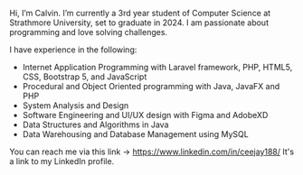 Hi, I’m Calvin. 
I’m currently a 3rd year student of Computer Science at Strathmore University, set to graduate in 2024. 
I am passionate about programming and love solving challenges.

I have experience in the following:
- Internet Application Programming with Laravel framework, PHP, HTML5, CSS, Bootstrap 5, and JavaScript
- Procedural and Object Oriented programming with Java, JavaFX and PHP
- System Analysis and Design
- Software Engineering and UI/UX design with Figma and AdobeXD
- Data Structures and Algorithms in Java
- Data Warehousing and Database Management using MySQL

You can reach me via this link ->
https://www.linkedin.com/in/ceejay188/
It's a link to my LinkedIn profile.
